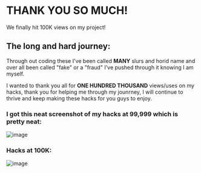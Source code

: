 # THANK YOU SO MUCH!
We finally hit 100K views on my project!

## The long and hard journey:
Through out coding these I've been called **MANY** slurs and horid name and over all been called "fake" or a "fraud" I've pushed through it knowing I am myself.

I wanted to thank you all for **ONE HUNDRED THOUSAND** views/uses on my hacks, thank you for helping me through my jounrney, I will continue to thrive and keep making these hacks for you guys to enjoy.

### I got this neat screenshot of my hacks at **99,999** which is pretty neat:

![image](https://user-images.githubusercontent.com/100364882/174915311-e18e1b53-0370-4994-9d31-2b612fe6f99f.png)

### **Hacks at 100K:**

![image](https://user-images.githubusercontent.com/100364882/174915389-6f284d59-9a84-462a-8d47-3c490f725964.png)

